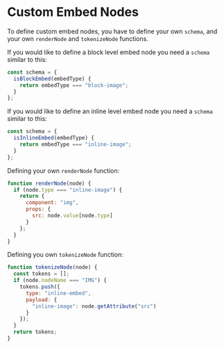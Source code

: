 # Custom Embed Nodes

To define custom embed nodes, you have to define your own `schema`, and your own `renderNode` and `tokenizeNode` functions.

If you would like to define a block level embed node you need a `schema` similar to this:

```jsx
const schema = {
  isBlockEmbed(embedType) {
    return embedType === "block-image";
  }
};
```

If you would like to define an inline level embed node you need a `schema` similar to this:

```jsx
const schema = {
  isInlineEmbed(embedType) {
    return embedType === "inline-image";
  }
};
```

Defining your own `renderNode` function:

```jsx
function renderNode(node) {
  if (node.type === "inline-image") {
    return {
      component: "img",
      props: {
        src: node.value[node.type]
      }
    };
  }
}
```

Defining you own `tokenizeNode` function:

```jsx
function tokenizeNode(node) {
  const tokens = [];
  if (node.nodeName === "IMG") {
    tokens.push({
      type: "inline-embed",
      payload: {
        "inline-image": node.getAttribute("src")
      }
    });
  }
  return tokens;
}
```
